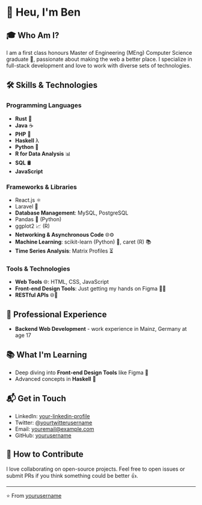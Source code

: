 # 👋 Heu, I'm Ben

## 🎓 Who Am I?

I am a first class honours Master of Engineering (MEng) Computer Science graduate 🎉, passionate about making the web a better place. I specialize in full-stack development and love to work with diverse sets of technologies.

## 🛠️ Skills & Technologies

### Programming Languages
- **Rust** 🦀
- **Java** ☕
- **PHP** 🐘
- **Haskell** λ
- **Python** 🐍
- **R for Data Analysis** 📊
- **SQL** 🛢️
- **JavaScript**

### Frameworks & Libraries
- React.js ⚛️
- Laravel 🌟
- **Database Management**: MySQL, PostgreSQL
- Pandas 🐼 (Python)
- ggplot2 📈 (R)
- **Networking & Asynchronous Code** 🌐⚙️
- **Machine Learning**: scikit-learn (Python) 🤖, caret (R) 📚
- **Time Series Analysis**: Matrix Profiles ⏳

### Tools & Technologies
- **Web Tools** 🌐: HTML, CSS, JavaScript
- **Front-end Design Tools**: Just getting my hands on Figma 👨‍🎨
- **RESTful APIs** 🌐🔗
  
## 💼 Professional Experience

- **Backend Web Development** - work experience in Mainz, Germany at age 17

## 📚 What I'm Learning

- Deep diving into **Front-end Design Tools** like Figma 🎨
- Advanced concepts in **Haskell** 📖

## 📬 Get in Touch

- LinkedIn: [your-linkedin-profile](https://www.linkedin.com/in/yourlinkedinusername/)
- Twitter: [@yourtwitterusername](https://twitter.com/yourtwitterusername)
- Email: [youremail@example.com](mailto:youremail@example.com)
- GitHub: [yourusername](https://github.com/yourusername)

## 🤝 How to Contribute

I love collaborating on open-source projects. Feel free to open issues or submit PRs if you think something could be better 👍.

---
⭐️ From [yourusername](https://github.com/yourusername)

